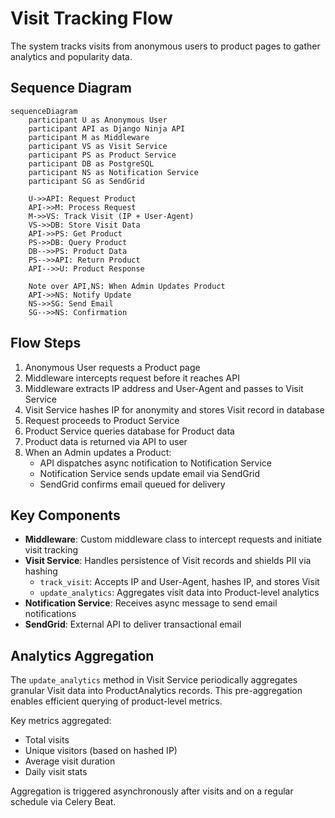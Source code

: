 # Visit Tracking Flow

The system tracks visits from anonymous users to product pages to gather analytics and popularity data.

## Sequence Diagram

```mermaid
sequenceDiagram
    participant U as Anonymous User
    participant API as Django Ninja API
    participant M as Middleware
    participant VS as Visit Service
    participant PS as Product Service
    participant DB as PostgreSQL
    participant NS as Notification Service
    participant SG as SendGrid

    U->>API: Request Product
    API->>M: Process Request
    M->>VS: Track Visit (IP + User-Agent)
    VS->>DB: Store Visit Data
    API->>PS: Get Product
    PS->>DB: Query Product
    DB-->>PS: Product Data
    PS-->>API: Return Product
    API-->>U: Product Response
    
    Note over API,NS: When Admin Updates Product
    API->>NS: Notify Update
    NS->>SG: Send Email
    SG-->>NS: Confirmation
```

## Flow Steps
1. Anonymous User requests a Product page
2. Middleware intercepts request before it reaches API
3. Middleware extracts IP address and User-Agent and passes to Visit Service
4. Visit Service hashes IP for anonymity and stores Visit record in database
5. Request proceeds to Product Service
6. Product Service queries database for Product data
7. Product data is returned via API to user
8. When an Admin updates a Product:
   - API dispatches async notification to Notification Service
   - Notification Service sends update email via SendGrid
   - SendGrid confirms email queued for delivery

## Key Components

- **Middleware**: Custom middleware class to intercept requests and initiate visit tracking
- **Visit Service**: Handles persistence of Visit records and shields PII via hashing
  - `track_visit`: Accepts IP and User-Agent, hashes IP, and stores Visit
  - `update_analytics`: Aggregates visit data into Product-level analytics
- **Notification Service**: Receives async message to send email notifications
- **SendGrid**: External API to deliver transactional email

## Analytics Aggregation
The `update_analytics` method in Visit Service periodically aggregates granular Visit data into ProductAnalytics records. This pre-aggregation enables efficient querying of product-level metrics.

Key metrics aggregated:
- Total visits
- Unique visitors (based on hashed IP)
- Average visit duration 
- Daily visit stats

Aggregation is triggered asynchronously after visits and on a regular schedule via Celery Beat.